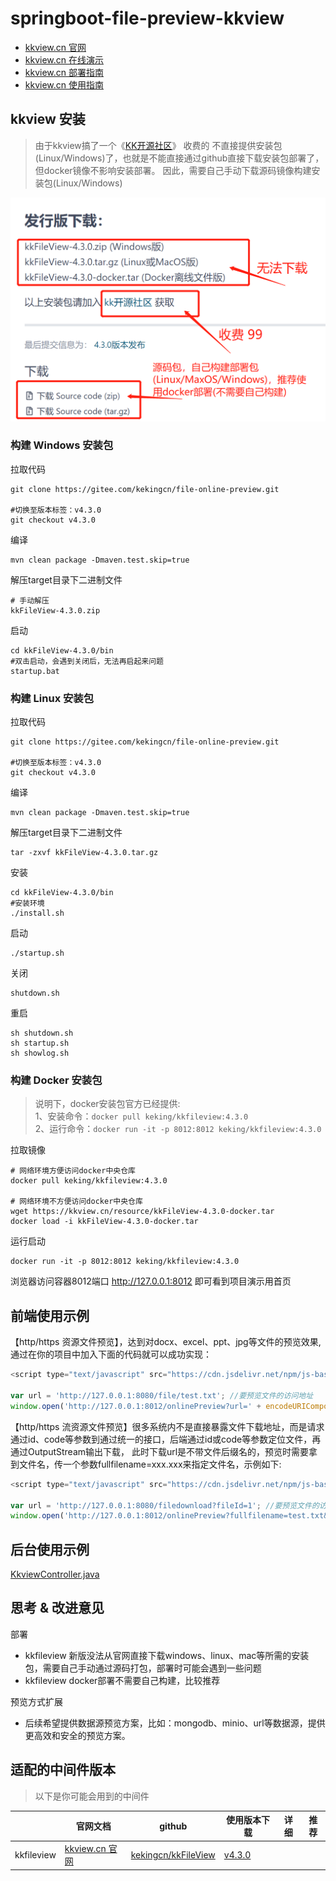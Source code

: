 # springboot-file-preview-kkview

- [kkview.cn 官网](https://kkview.cn/zh-cn/index.html)
- [kkview.cn 在线演示](https://file.kkview.cn/)
- [kkview.cn 部署指南](https://kkview.cn/zh-cn/docs/production.html)
- [kkview.cn 使用指南](https://kkview.cn/zh-cn/docs/usage.html)

## kkview 安装

> 由于kkview搞了一个《[KK开源社区](https://public.zsxq.com/groups/48844125114258.html)》 收费的
> 不直接提供安装包(Linux/Windows)了，也就是不能直接通过github直接下载安装包部署了，但docker镜像不影响安装部署。
> 因此，需要自己手动下载源码镜像构建安装包(Linux/Windows)

![img_1.png](./img_1.png)

### 构建 Windows 安装包

拉取代码

```shell
git clone https://gitee.com/kekingcn/file-online-preview.git

#切换至版本标签：v4.3.0
git checkout v4.3.0
```

编译

```shell
mvn clean package -Dmaven.test.skip=true
```

解压target目录下二进制文件

```shell
# 手动解压
kkFileView-4.3.0.zip
```

启动

```shell
cd kkFileView-4.3.0/bin
#双击启动，会遇到关闭后，无法再启起来问题
startup.bat
```

### 构建 Linux 安装包

拉取代码

```shell
git clone https://gitee.com/kekingcn/file-online-preview.git

#切换至版本标签：v4.3.0
git checkout v4.3.0
```

编译

```shell
mvn clean package -Dmaven.test.skip=true
```

解压target目录下二进制文件

```shell
tar -zxvf kkFileView-4.3.0.tar.gz
```

安装

```shell
cd kkFileView-4.3.0/bin
#安装环境
./install.sh
```

启动

```shell
./startup.sh
```

关闭

```shell
shutdown.sh
```

重启

```shell
sh shutdown.sh
sh startup.sh
sh showlog.sh
```

### 构建 Docker 安装包

> 说明下，docker安装包官方已经提供:    
> 1、安装命令：`docker pull keking/kkfileview:4.3.0`   
> 2、运行命令：`docker run -it -p 8012:8012 keking/kkfileview:4.3.0`

拉取镜像

```shell
# 网络环境方便访问docker中央仓库
docker pull keking/kkfileview:4.3.0

# 网络环境不方便访问docker中央仓库
wget https://kkview.cn/resource/kkFileView-4.3.0-docker.tar
docker load -i kkFileView-4.3.0-docker.tar
```

运行启动

```shell
docker run -it -p 8012:8012 keking/kkfileview:4.3.0
```

浏览器访问容器8012端口 http://127.0.0.1:8012 即可看到项目演示用首页

## 前端使用示例

【http/https 资源文件预览】，达到对docx、excel、ppt、jpg等文件的预览效果,通过在你的项目中加入下面的代码就可以成功实现：

```javascript
<script type="text/javascript" src="https://cdn.jsdelivr.net/npm/js-base64@3.6.0/base64.min.js"></script>

var url = 'http://127.0.0.1:8080/file/test.txt'; //要预览文件的访问地址
window.open('http://127.0.0.1:8012/onlinePreview?url=' + encodeURIComponent(Base64.encode(previewUrl)));
```

【http/https 流资源文件预览】很多系统内不是直接暴露文件下载地址，而是请求通过id、code等参数到通过统一的接口，后端通过id或code等参数定位文件，再通过OutputStream输出下载，
此时下载url是不带文件后缀名的，预览时需要拿到文件名，传一个参数fullfilename=xxx.xxx来指定文件名，示例如下:

```javascript
<script type="text/javascript" src="https://cdn.jsdelivr.net/npm/js-base64@3.6.0/base64.min.js"></script>

var url = 'http://127.0.0.1:8080/filedownload?fileId=1'; //要预览文件的访问地址
window.open('http://127.0.0.1:8012/onlinePreview?fullfilename=test.txt&url=' + encodeURIComponent(Base64.encode(previewUrl)));
```

## 后台使用示例

[KkviewController.java](./src/main/java/com/zja/controller/KkviewController.java)

## 思考 & 改进意见

部署

* kkfileview 新版没法从官网直接下载windows、linux、mac等所需的安装包，需要自己手动通过源码打包，部署时可能会遇到一些问题
* kkfileview docker部署不需要自己构建，比较推荐

预览方式扩展

* 后续希望提供数据源预览方案，比如：mongodb、minio、url等数据源，提供更高效和安全的预览方案。

## 适配的中间件版本

> 以下是你可能会用到的中间件

|            | 官网文档                                               | github                                                        | 使用版本下载                                                    | 详细 | 推荐 |
|------------|----------------------------------------------------|---------------------------------------------------------------|-----------------------------------------------------------|----|----| 
| kkfileview | [kkview.cn 官网](https://kkview.cn/zh-cn/index.html) | [kekingcn/kkFileView](https://github.com/kekingcn/kkFileView) | [v4.3.0](https://github.com/kekingcn/kkFileView/releases) |    |    |